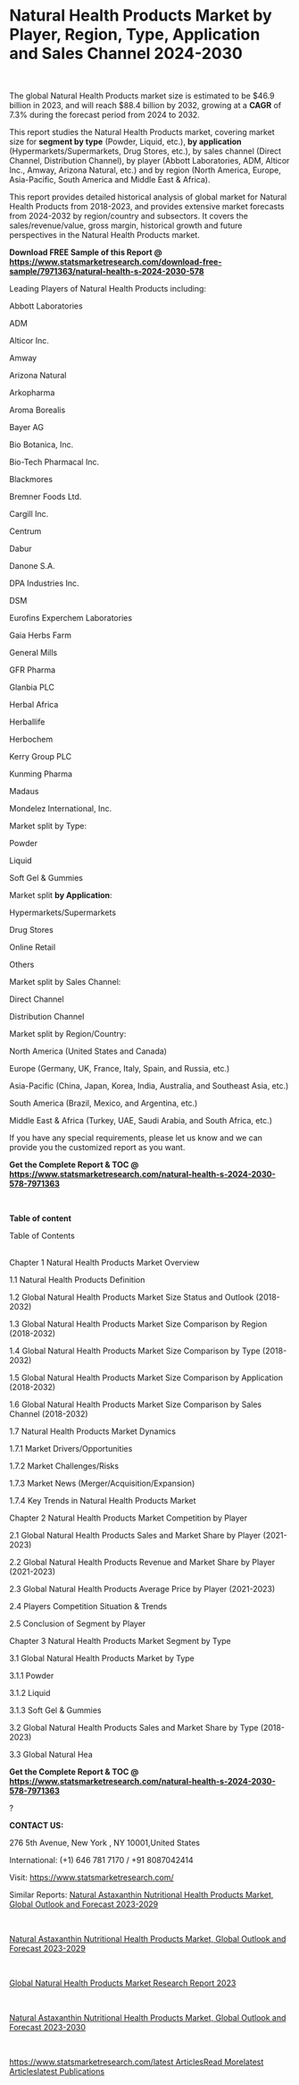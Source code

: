 <h1>Natural Health Products Market by Player, Region, Type, Application and Sales Channel 2024-2030</h1><br/><p>The global Natural Health Products market size is estimated to be $46.9 billion in 2023, and will reach $88.4 billion by 2032, growing at a <strong>CAGR</strong> of 7.3% during the forecast period from 2024 to 2032.</p>
 
 
 
 <p>This report studies the Natural Health Products market, covering market size for <strong>segment by type</strong> (Powder, Liquid, etc.), <strong>by application</strong> (Hypermarkets/Supermarkets, Drug Stores, etc.), by sales channel (Direct Channel, Distribution Channel), by player (Abbott Laboratories, ADM, Alticor Inc., Amway, Arizona Natural, etc.) and by region (North America, Europe, Asia-Pacific, South America and Middle East & Africa).</p>
 
 
 
 <p>This report provides detailed historical analysis of global market for Natural Health Products from 2018-2023, and provides extensive market forecasts from 2024-2032 by region/country and subsectors. It covers the sales/revenue/value, gross margin, historical growth and future perspectives in the Natural Health Products market.</p>
 
 
 
 <p><strong>Download FREE Sample of this Report @ <a href="https://www.statsmarketresearch.com/download-free-sample/7971363/natural-health-s-2024-2030-578">https://www.statsmarketresearch.com/download-free-sample/7971363/natural-health-s-2024-2030-578</a></strong></p>
 
 
 
 <p>Leading Players of Natural Health Products including:</p>
 
 
 
 <p>Abbott Laboratories</p>
 
 
 
 <p>ADM</p>
 
 
 
 <p>Alticor Inc.</p>
 
 
 
 <p>Amway</p>
 
 
 
 <p>Arizona Natural</p>
 
 
 
 <p>Arkopharma</p>
 
 
 
 <p>Aroma Borealis</p>
 
 
 
 <p>Bayer AG</p>
 
 
 
 <p>Bio Botanica, Inc.</p>
 
 
 
 <p>Bio-Tech Pharmacal Inc.</p>
 
 
 
 <p>Blackmores</p>
 
 
 
 <p>Bremner Foods Ltd.</p>
 
 
 
 <p>Cargill Inc.</p>
 
 
 
 <p>Centrum</p>
 
 
 
 <p>Dabur</p>
 
 
 
 <p>Danone S.A.</p>
 
 
 
 <p>DPA Industries Inc.</p>
 
 
 
 <p>DSM</p>
 
 
 
 <p>Eurofins Experchem Laboratories</p>
 
 
 
 <p>Gaia Herbs Farm</p>
 
 
 
 <p>General Mills</p>
 
 
 
 <p>GFR Pharma</p>
 
 
 
 <p>Glanbia PLC</p>
 
 
 
 <p>Herbal Africa</p>
 
 
 
 <p>Herballife</p>
 
 
 
 <p>Herbochem</p>
 
 
 
 <p>Kerry Group PLC</p>
 
 
 
 <p>Kunming Pharma</p>
 
 
 
 <p>Madaus</p>
 
 
 
 <p>Mondelez International, Inc.</p>
 
 
 
 <p>Market split by Type:</p>
 
 
 
 <p>Powder</p>
 
 
 
 <p>Liquid</p>
 
 
 
 <p>Soft Gel & Gummies</p>
 
 
 
 <p>Market split <strong>by Application</strong>:</p>
 
 
 
 <p>Hypermarkets/Supermarkets</p>
 
 
 
 <p>Drug Stores</p>
 
 
 
 <p>Online Retail</p>
 
 
 
 <p>Others</p>
 
 
 
 <p>Market split by Sales Channel:</p>
 
 
 
 <p>Direct Channel</p>
 
 
 
 <p>Distribution Channel</p>
 
 
 
 <p>Market split by Region/Country:</p>
 
 
 
 <p>North America (United States and Canada)</p>
 
 
 
 <p>Europe (Germany, UK, France, Italy, Spain, and Russia, etc.)</p>
 
 
 
 <p>Asia-Pacific (China, Japan, Korea, India, Australia, and Southeast Asia, etc.)</p>
 
 
 
 <p>South America (Brazil, Mexico, and Argentina, etc.)</p>
 
 
 
 <p>Middle East & Africa (Turkey, UAE, Saudi Arabia, and South Africa, etc.)</p>
 
 
 
 <p>If you have any special requirements, please let us know and we can provide you the customized report as you want.</p>
 
 
 
 <div><b>Get the Complete Report & TOC @ <a href="https://www.statsmarketresearch.com/natural-health-s-2024-2030-578-7971363">https://www.statsmarketresearch.com/natural-health-s-2024-2030-578-7971363</a></b></div>
 
 
 
 <p><br />
 
 <b>Table of content</b></p>
 
 
 
 <p>Table of Contents<br />
 
 <br />
 
 Chapter 1 Natural Health Products Market Overview<br />
 
 1.1 Natural Health Products Definition<br />
 
 1.2 Global Natural Health Products Market Size Status and Outlook (2018-2032)<br />
 
 1.3 Global Natural Health Products Market Size Comparison by Region (2018-2032)<br />
 
 1.4 Global Natural Health Products Market Size Comparison by Type (2018-2032)<br />
 
 1.5 Global Natural Health Products Market Size Comparison by Application (2018-2032)<br />
 
 1.6 Global Natural Health Products Market Size Comparison by Sales Channel (2018-2032)<br />
 
 1.7 Natural Health Products Market Dynamics<br />
 
 1.7.1 Market Drivers/Opportunities<br />
 
 1.7.2 Market Challenges/Risks<br />
 
 1.7.3 Market News (Merger/Acquisition/Expansion)<br />
 
 1.7.4 Key Trends in Natural Health Products Market<br />
 
 Chapter 2 Natural Health Products Market Competition by Player<br />
 
 2.1 Global Natural Health Products Sales and Market Share by Player (2021-2023)<br />
 
 2.2 Global Natural Health Products Revenue and Market Share by Player (2021-2023)<br />
 
 2.3 Global Natural Health Products Average Price by Player (2021-2023)<br />
 
 2.4 Players Competition Situation & Trends<br />
 
 2.5 Conclusion of Segment by Player<br />
 
 Chapter 3 Natural Health Products Market Segment by Type<br />
 
 3.1 Global Natural Health Products Market by Type<br />
 
 3.1.1 Powder<br />
 
 3.1.2 Liquid<br />
 
 3.1.3 Soft Gel & Gummies<br />
 
 3.2 Global Natural Health Products Sales and Market Share by Type (2018-2023)<br />
 
 3.3 Global Natural Hea</p>
 
 
 
 <div><b>Get the Complete Report & TOC @ <a href="https://www.statsmarketresearch.com/natural-health-s-2024-2030-578-7971363">https://www.statsmarketresearch.com/natural-health-s-2024-2030-578-7971363</a></b></div>
 
 
 
 <p>? </p>
 
 
 
 <p><b>CONTACT US:</b><br />
 
 276 5th Avenue, New York , NY 10001,United States<br />
 
 International: (+1) 646 781 7170 / +91 8087042414<br />
 
 Visit: <a href="https://www.statsmarketresearch.com/">https://www.statsmarketresearch.com/</a><br />
 
 Similar Reports: <a href="https://www.statsmarketresearch.com/natural-health-s-2024-2030-578-7971363">Natural Astaxanthin Nutritional Health Products Market, Global Outlook and Forecast 2023-2029</a><br />
 
 <br />
 
 <a href="https://www.statsmarketresearch.com/natural-health-s-2024-2030-578-7971363">Natural Astaxanthin Nutritional Health Products Market, Global Outlook and Forecast 2023-2029</a><br />
 
 <br />
 
 <a href="https://www.statsmarketresearch.com/natural-health-s-2024-2030-578-7971363">Global Natural Health Products Market Research Report 2023</a><br />
 
 <br />
 
 <a href="https://www.statsmarketresearch.com/natural-health-s-2024-2030-578-7971363">Natural Astaxanthin Nutritional Health Products Market, Global Outlook and Forecast 2023-2030</a><br />
 
 <br />
 
 <a href="https://gyeongbokgung.com">https://www.statsmarketresearch.com/</a><a href="https://hallyeomaritime.com">latest Articles</a><a href="https://jingwansa.com">Read More</a><a href="https://nguoiviet.jp/">latest Articles</a><a href="https://www.intelmarketresearch.com/">latest Publications</a></p>